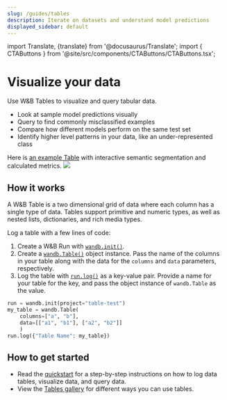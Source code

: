 ```yaml
---
slug: /guides/tables
description: Iterate on datasets and understand model predictions
displayed_sidebar: default
---
```

import Translate, {translate} from '@docusaurus/Translate';
import { CTAButtons } from '@site/src/components/CTAButtons/CTAButtons.tsx';

# Visualize your data

<CTAButtons productLink="https://wandb.ai/wandb/examples/reports/AlphaFold-ed-Proteins-in-W-B-Tables--Vmlldzo4ODc0MDc" colabLink="https://colab.research.google.com/github/wandb/examples/blob/master/colabs/datasets-predictions/W%26B_Tables_Quickstart.ipynb"/>

Use W&B Tables to visualize and query tabular data.

* Look at sample model predictions visually
* Query to find commonly misclassified examples
* Compare how different models perform on the same test set
* Identify higher level patterns in your data, like an under-represented class


Here is [an example Table](https://wandb.ai/av-team/mlops-course-001) with interactive semantic segmentation and calculated metrics.
![](/images/data_vis/tables_sample_predictions.png)

## How it works

A W&B Table is a two dimensional grid of data where each column has a single type of data. Tables support primitive and numeric types, as well as nested lists, dictionaries, and rich media types. 

Log a table with a few lines of code:

1. Create a W&B Run with [`wandb.init()`](../../ref/python/init.md). 
2. Create a [`wandb.Table()`](../../ref/python/data-types/table.md) object instance. Pass the name of the columns in your table along with the data for the `columns` and `data` parameters, respectively.  
3. Log the table with [`run.log()`](../../ref/python/log.md) as a key-value pair. Provide a name for your table for the key, and pass the object instance of `wandb.Table` as the value.

```python showLineNumbers
run = wandb.init(project="table-test")
my_table = wandb.Table(
    columns=["a", "b"], 
    data=[["a1", "b1"], ["a2", "b2"]]
    )
run.log({"Table Name": my_table})   
```



## How to get started
<!-- * If this is your first time using W&B Artifacts, we recommend you go through the [Artifacts Colab notebook](https://colab.research.google.com/github/wandb/examples/blob/master/colabs/wandb-artifacts/Artifacts_Quickstart_with_W&B.ipynb#scrollTo=fti9TCdjOfHT). -->
* Read the [quickstart](./tables-quickstart.md) for a step-by-step instructions on how to log data tables, visualize data, and query data.
* View the [Tables gallery](./tables-gallery.md) for different ways you can use tables.


